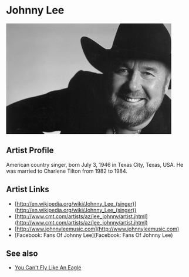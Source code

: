 # Johnny Lee

![](../../assets/artists/Johnny_Lee.png)

## Artist Profile

American country singer, born July 3, 1946 in Texas City, Texas, USA. He was married to Charlene Tilton from 1982 to 1984.

## Artist Links

- [http://en.wikipedia.org/wiki/Johnny_Lee_(singer)](http://en.wikipedia.org/wiki/Johnny_Lee_(singer))
- [http://www.cmt.com/artists/az/lee_johnny/artist.jhtml](http://www.cmt.com/artists/az/lee_johnny/artist.jhtml)
- [http://www.johnnyleemusic.com](http://www.johnnyleemusic.com)
- [Facebook: Fans Of Johnny Lee](Facebook: Fans Of Johnny Lee)


## See also

- [You Can't Fly Like An Eagle](You_Cant_Fly_Like_An_Eagle.md)
